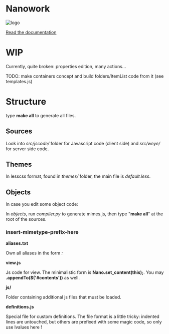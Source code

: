# Nanowork

![logo](http://nanowork.readthedocs.org/en/latest/_static/logo.png)

[Read the documentation](https://nanowork.readthedocs.org/en/latest/)

# WIP

Currently, quite broken: properties edition, many actions...

TODO: make containers concept and build folders/ItemList code from it (see templates.js)

# Structure

type **make all** to generate all files.

## Sources

Look into *src/jscode/* folder for Javascript code (client side) and *src/weye/* for server side code.

## Themes

In lesscss format, found in *themes/* folder, the main file is *default.less*.

## Objects

In case you edit some object code:

In *objects*,  run *compiler.py* to generate mimes.js, then type "**make all**" at the root of the sources.

### insert-mimetype-prefix-here

**aliases.txt**

Own all aliases in the form *<mime>: <folder-name>*

**view.js**

Js code for view. The minimalistic form is **Nano.set_content(this);**.
You may **.appendTo($('#contents'))** as well.

**js/**

Folder containing additional js files that must be loaded.

**definitions.js**

Special file for custom definitions. The file format is a little tricky: indented lines are untouched, but others are prefixed with some magic code, so only use lvalues here !

